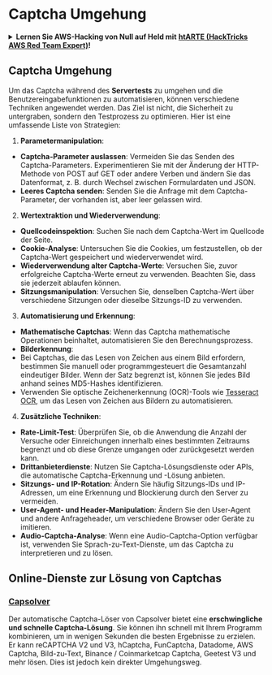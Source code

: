 # Captcha Umgehung

<details>

<summary><strong>Lernen Sie AWS-Hacking von Null auf Held mit</strong> <a href="https://training.hacktricks.xyz/courses/arte"><strong>htARTE (HackTricks AWS Red Team Expert)</strong></a><strong>!</strong></summary>

Andere Möglichkeiten, HackTricks zu unterstützen:

* Wenn Sie Ihr **Unternehmen in HackTricks beworben sehen möchten** oder **HackTricks als PDF herunterladen möchten**, überprüfen Sie die [**ABONNEMENTPLÄNE**](https://github.com/sponsors/carlospolop)!
* Holen Sie sich das [**offizielle PEASS & HackTricks-Merchandise**](https://peass.creator-spring.com)
* Entdecken Sie [**The PEASS Family**](https://opensea.io/collection/the-peass-family), unsere Sammlung exklusiver [**NFTs**](https://opensea.io/collection/the-peass-family)
* **Treten Sie der** 💬 [**Discord-Gruppe**](https://discord.gg/hRep4RUj7f) oder der [**Telegram-Gruppe**](https://t.me/peass) bei oder **folgen** Sie uns auf **Twitter** 🐦 [**@carlospolopm**](https://twitter.com/hacktricks_live)**.**
* **Teilen Sie Ihre Hacking-Tricks, indem Sie PRs an die** [**HackTricks**](https://github.com/carlospolop/hacktricks) und [**HackTricks Cloud**](https://github.com/carlospolop/hacktricks-cloud) GitHub-Repositories einreichen.

</details>

## Captcha Umgehung

Um das Captcha während des **Servertests** zu umgehen und die Benutzereingabefunktionen zu automatisieren, können verschiedene Techniken angewendet werden. Das Ziel ist nicht, die Sicherheit zu untergraben, sondern den Testprozess zu optimieren. Hier ist eine umfassende Liste von Strategien:

1. **Parametermanipulation**:
* **Captcha-Parameter auslassen**: Vermeiden Sie das Senden des Captcha-Parameters. Experimentieren Sie mit der Änderung der HTTP-Methode von POST auf GET oder andere Verben und ändern Sie das Datenformat, z. B. durch Wechsel zwischen Formulardaten und JSON.
* **Leeres Captcha senden**: Senden Sie die Anfrage mit dem Captcha-Parameter, der vorhanden ist, aber leer gelassen wird.

2. **Wertextraktion und Wiederverwendung**:
* **Quellcodeinspektion**: Suchen Sie nach dem Captcha-Wert im Quellcode der Seite.
* **Cookie-Analyse**: Untersuchen Sie die Cookies, um festzustellen, ob der Captcha-Wert gespeichert und wiederverwendet wird.
* **Wiederverwendung alter Captcha-Werte**: Versuchen Sie, zuvor erfolgreiche Captcha-Werte erneut zu verwenden. Beachten Sie, dass sie jederzeit ablaufen können.
* **Sitzungsmanipulation**: Versuchen Sie, denselben Captcha-Wert über verschiedene Sitzungen oder dieselbe Sitzungs-ID zu verwenden.

3. **Automatisierung und Erkennung**:
* **Mathematische Captchas**: Wenn das Captcha mathematische Operationen beinhaltet, automatisieren Sie den Berechnungsprozess.
* **Bilderkennung**:
* Bei Captchas, die das Lesen von Zeichen aus einem Bild erfordern, bestimmen Sie manuell oder programmgesteuert die Gesamtanzahl eindeutiger Bilder. Wenn der Satz begrenzt ist, können Sie jedes Bild anhand seines MD5-Hashes identifizieren.
* Verwenden Sie optische Zeichenerkennung (OCR)-Tools wie [Tesseract OCR](https://github.com/tesseract-ocr/tesseract), um das Lesen von Zeichen aus Bildern zu automatisieren.

4. **Zusätzliche Techniken**:
* **Rate-Limit-Test**: Überprüfen Sie, ob die Anwendung die Anzahl der Versuche oder Einreichungen innerhalb eines bestimmten Zeitraums begrenzt und ob diese Grenze umgangen oder zurückgesetzt werden kann.
* **Drittanbieterdienste**: Nutzen Sie Captcha-Lösungsdienste oder APIs, die automatische Captcha-Erkennung und -Lösung anbieten.
* **Sitzungs- und IP-Rotation**: Ändern Sie häufig Sitzungs-IDs und IP-Adressen, um eine Erkennung und Blockierung durch den Server zu vermeiden.
* **User-Agent- und Header-Manipulation**: Ändern Sie den User-Agent und andere Anfrageheader, um verschiedene Browser oder Geräte zu imitieren.
* **Audio-Captcha-Analyse**: Wenn eine Audio-Captcha-Option verfügbar ist, verwenden Sie Sprach-zu-Text-Dienste, um das Captcha zu interpretieren und zu lösen.


## Online-Dienste zur Lösung von Captchas

### [Capsolver](https://www.capsolver.com/)

Der automatische Captcha-Löser von Capsolver bietet eine **erschwingliche und schnelle Captcha-Lösung**. Sie können ihn schnell mit Ihrem Programm kombinieren, um in wenigen Sekunden die besten Ergebnisse zu erzielen. Er kann reCAPTCHA V2 und V3, hCaptcha, FunCaptcha, Datadome, AWS Captcha, Bild-zu-Text, Binance / Coinmarketcap Captcha, Geetest V3 und mehr lösen. Dies ist jedoch kein direkter Umgehungsweg.
